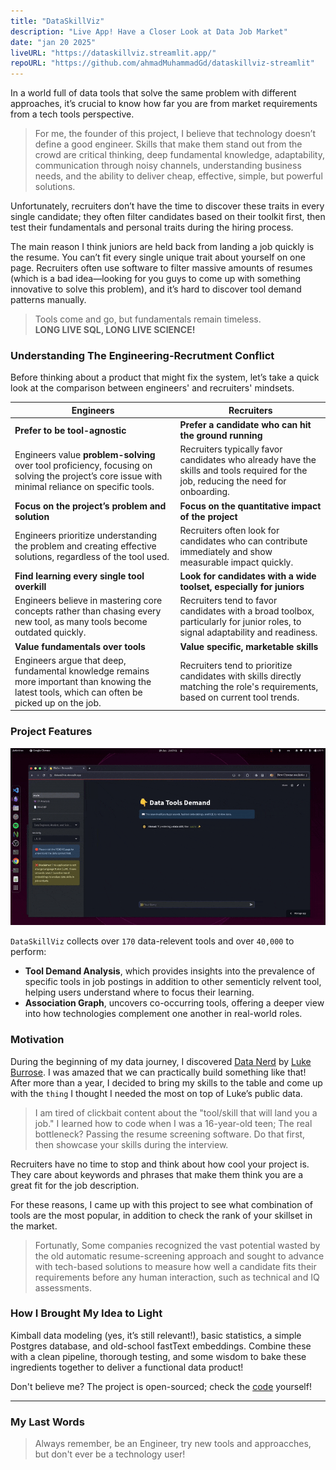 ```yaml
---
title: "DataSkillViz"
description: "Live App! Have a Closer Look at Data Job Market"
date: "jan 20 2025"
liveURL: "https://dataskillviz.streamlit.app/"
repoURL: "https://github.com/ahmadMuhammadGd/dataskillviz-streamlit"
---
```

In a world full of data tools that solve the same problem with different approaches, it’s crucial to know how far you are from market requirements from a tech tools perspective.


> For me, the founder of this project, I believe that technology doesn’t define a good engineer. Skills that make them stand out from the crowd are critical thinking, deep fundamental knowledge, adaptability, communication through noisy channels, understanding business needs, and the ability to deliver cheap, effective, simple, but powerful solutions.

Unfortunately, recruiters don’t have the time to discover these traits in every single candidate; they often filter candidates based on their toolkit first, then test their fundamentals and personal traits during the hiring process.

The main reason I think juniors are held back from landing a job quickly is the resume. You can’t fit every single unique trait about yourself on one page. Recruiters often use software to filter massive amounts of resumes (which is a bad idea—looking for you guys to come up with something innovative to solve this problem), and it’s hard to discover tool demand patterns manually.

> Tools come and go, but fundamentals remain timeless.  
> **LONG LIVE SQL, LONG LIVE SCIENCE!**

### Understanding The Engineering-Recrutment Conflict
Before thinking about a product that might fix the system, let’s take a quick look at the comparison between engineers' and recruiters' mindsets.

| **Engineers**                                         | **Recruiters**                                    |
|-------------------------------------------------------|---------------------------------------------------|
| **Prefer to be tool-agnostic**                        | **Prefer a candidate who can hit the ground running** |
| Engineers value **problem-solving** over tool proficiency, focusing on solving the project’s core issue with minimal reliance on specific tools. | Recruiters typically favor candidates who already have the skills and tools required for the job, reducing the need for onboarding. |
| **Focus on the project’s problem and solution**       | **Focus on the quantitative impact of the project** |
| Engineers prioritize understanding the problem and creating effective solutions, regardless of the tool used. | Recruiters often look for candidates who can contribute immediately and show measurable impact quickly. |
| **Find learning every single tool overkill**          | **Look for candidates with a wide toolset, especially for juniors** |
| Engineers believe in mastering core concepts rather than chasing every new tool, as many tools become outdated quickly. | Recruiters tend to favor candidates with a broad toolbox, particularly for junior roles, to signal adaptability and readiness. |
| **Value fundamentals over tools**                     | **Value specific, marketable skills**             |
| Engineers argue that deep, fundamental knowledge remains more important than knowing the latest tools, which can often be picked up on the job. | Recruiters tend to prioritize candidates with skills directly matching the role's requirements, based on current tool trends. |




### Project Features
![gif for the live app](./ezgif-14e2f8cb0c0ad.gif)

`DataSkillViz` collects over `170` data-relevent tools and over `40,000` to perform:
-  **Tool Demand Analysis**, which provides insights into the prevalence of specific tools in job postings in addition to other sementicly relvent tool, helping users understand where to focus their learning. 
-  **Association Graph**, uncovers co-occurring tools, offering a deeper view into how technologies complement one another in real-world roles.



### Motivation
During the beginning of my data journey, I discovered <a href="https://datanerd.tech" target="_blank">Data Nerd</a> by  <a href="https://www.lukebarousse.com" target="_blank">Luke Burrose</a>. I was amazed that we can practically build something like that! After more than a year, I decided to bring my skills to the table and come up with the `thing` I thought I needed the most on top of Luke’s public data.

> I am tired of clickbait content about the "tool/skill that will land you a job." I learned how to code when I was a 16-year-old teen; The real bottleneck? Passing the resume screening software. Do that first, then showcase your skills during the interview.

Recruiters  have no time to stop and think about how cool your project is. They care about keywords and phrases that make them think you are a great fit for the job description.


For these reasons, I came up with this project to see what combination of tools are the most popular, in addition to check the rank of your skillset in the market.

> Fortunatly, Some companies recognized the vast potential wasted by the old automatic resume-screening approach and sought to advance with tech-based solutions to measure how well a candidate fits their requirements before any human interaction, such as technical and IQ assessments.  

### How I Brought My Idea to Light
Kimball data modeling (yes, it’s still relevant!), basic statistics, a simple Postgres database, and old-school fastText embeddings. Combine these with a clean pipeline, thorough testing, and some wisdom to bake these ingredients together to deliver a functional data product!


Don't believe me? The project is open-sourced; check the <a href="https://github.com/ahmadMuhammadGd/skillVector-streamlit" target="_blank">code</a> yourself!


<!-- ### Resources I Found Useful in This Topic
- [Ergest Xheblati, Learn Things That Don't Change](https://sqlpatterns.com/p/learn-things-that-dont-change?utm_source=publication-search)
- [Ralph Kimball, The Data Warehouse Toolkit](https://www.kimballgroup.com/data-warehouse-business-intelligence-resources/books/data-warehouse-dw-toolkit/)
- [Understanding ETL by O’Reilly](https://www.databricks.com/resources/ebook/understanding-etl)
- [Amr Elhelw, Database Internals (Arabic and English)](https://www.youtube.com/@TechVault)
- [Khan Academy, Statistics](https://www.youtube.com/playlist?list=PL1328115D3D8A2566)
- [Omar Elgabry, The Ultimate Guide to Data Cleaning](https://towardsdatascience.com/the-ultimate-guide-to-data-cleaning-3969843991d4)

> Another valuable source is missing? Reach out to me! -->

---

### My Last Words
<!-- > Despite learning everything about data in almost 18 months of continuous effort and study – till now, as I write this – I am originally a Communication and Electronics bachelor. I learned a lot about math, advanced statistics, deep learning, and physics. It was interesting to combine my knowledge with something I always find fascinating: data.

> **Fun Fact:** Data solves a lot of communication engineering problems through building emberical models and Machine Learning (ML) models to process and extract complex patterns from signals – though they usually use it differently than data professionals do! -->

> Always remember, be an Engineer, try new tools and approacches, but don't ever be a technology user!
